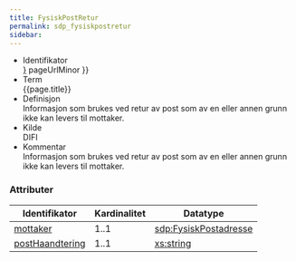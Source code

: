 ```yaml
---
title: FysiskPostRetur  
permalink: sdp_fysiskpostretur
sidebar:
---
```


  - Identifikator  
    <span style="{ pageUrlMinor ;">[}]({{)</span> pageUrlMinor }}
  - Term  
    {{page.title}}
  - Definisjon  
    Informasjon som brukes ved retur av post som av en eller annen grunn
    ikke kan levers til mottaker.
  - Kilde  
    DIFI
  - Kommentar  
    Informasjon som brukes ved retur av post som av en eller annen grunn
    ikke kan levers til mottaker.

### Attributer

| Identifikator                                   | Kardinalitet | Datatype                                              |
| ----------------------------------------------- | ------------ | ----------------------------------------------------- |
| [mottaker](FysiskPostadresse.md)                   | 1..1         | [sdp:FysiskPostadresse](FysiskPostadresse.md)            |
| [postHaandtering](../../felles/returPostHaandtering.md) | 1..1         | [xs:string](http://www.w3.org/TR/xmlschema-2/#string) |
